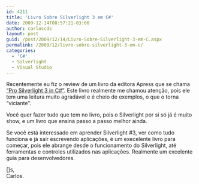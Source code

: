 ```yaml
---
id: 4211
title: 'Livro Sobre Silverlight 3 em C#'
date: 2009-12-14T08:57:21-03:00
author: carloscds
layout: post
guid: /post/2009/12/14/Livro-Sobre-Silverlight-3-em-C.aspx
permalink: /2009/12/livro-sobre-silverlight-3-em-c/
categories:
  - 'C#'
  - Silverlight
  - Visual Studio
---
```

Recentemente eu fiz o review de um livro da editora Apress que se chama <a href="http://www.apress.com/book/view/1430223812" target="_blank">&#8220;Pro Silverlight 3 in C#”</a>. Este livro realmente me chamou atenção, pois ele tem uma leitura muito agradável e é cheio de exemplos, o que o torna “viciante”.

Você quer fazer tudo que tem no livro, pois o Silverlight por si só já é muito show, e um livro que ensina passo a passo melhor ainda.

Se você está interessado em aprender Silverlight #3, ver como tudo funciona e já sair escrevendo aplicações, é um execelente livro para começar, pois ele abrange desde o funcionamento do Silverlight, até ferramentas e controles utilizados nas aplicações. Realmente um excelente guia para desenvolvedores.

[]s,  
Carlos.